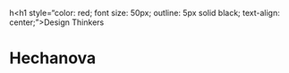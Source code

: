 h<h1 style=“color: red; font size: 50px; outline: 5px solid black; text-align: center;”>Design Thinkers</h1>
<br>
<h1 style=“color:yellow; font-size: 40px; text-align: center; outline: 5px solid black;”>Hechanova</h1>
